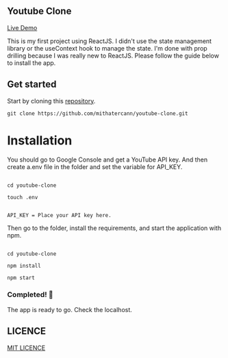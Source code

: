 ## Youtube Clone

[Live Demo](https://youtube-clone2021.netlify.app/)

This is my first project using ReactJS. I didn't use the state management library or the useContext hook to manage the state. I'm done with prop drilling because I was really new to ReactJS. Please follow the guide below to install the app.

## Get started

Start by cloning this [repository](https://github.com/mithatercann/youtube-clone).

```
git clone https://github.com/mithatercann/youtube-clone.git
```
# Installation

You should go to Google Console and get a YouTube API key. And then create a.env file in the folder and set the variable for API_KEY.

```

cd youtube-clone

touch .env

```

```

API_KEY = Place your API key here.

```

Then go to the folder, install the requirements, and start the application with npm.

```

cd youtube-clone

npm install

npm start

```

### Completed! 🥳

The app is ready to go. Check the localhost.

## LICENCE

[MIT LICENCE](https://choosealicense.com/licenses/mit/)
